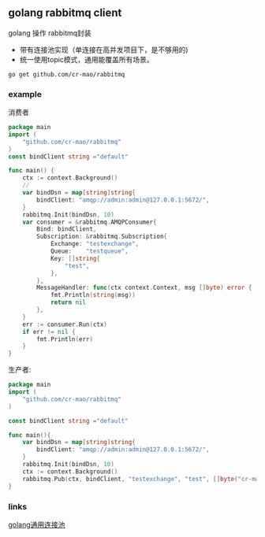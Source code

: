 ## golang rabbitmq client 

golang 操作 rabbitmq封装

- 带有连接池实现（单连接在高并发项目下，是不够用的)
- 统一使用topic模式，通用能覆盖所有场景。 

```shell
go get github.com/cr-mao/rabbitmq
```

### example

消费者
```go
package main 
import (
    "github.com/cr-mao/rabbitmq"
)
const bindClient string ="default"

func main() {
	ctx := context.Background()
    // 
	var bindDsn = map[string]string{
		bindClient: "amqp://admin:admin@127.0.0.1:5672/",
	}
	rabbitmq.Init(bindDsn, 10)
	var consumer = &rabbitmq.AMQPConsumer{
		Bind: bindClient,
		Subscription: &rabbitmq.Subscription{
			Exchange: "testexchange",
			Queue:    "testqueue",
			Key: []string{
				"test",
			},
		},
		MessageHandler: func(ctx context.Context, msg []byte) error {
			fmt.Println(string(msg))
			return nil
		},
	}
	err := consumer.Run(ctx)
	if err != nil {
		fmt.Println(err)
	}
}
```

生产者:
```go
package main
import (
	"github.com/cr-mao/rabbitmq"
)

const bindClient string ="default"

func main(){
	var bindDsn = map[string]string{
		bindClient: "amqp://admin:admin@127.0.0.1:5672/",
	}
	rabbitmq.Init(bindDsn, 10)
	ctx := context.Background()
	rabbitmq.Pub(ctx, bindClient, "testexchange", "test", []byte("cr-mao"))
}
```

### links 

[golang通用连接池](github.com/jolestar/go-commons-pool/v2)